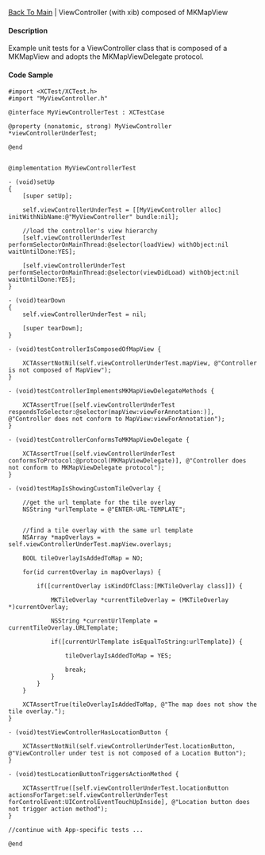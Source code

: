 [Back To Main](https://github.com/ccabanero/ios-unit-testing-patterns) | ViewController (with xib) composed of MKMapView
#### Description
Example unit tests for a ViewController class that is composed of a MKMapView and adopts the MKMapViewDelegate protocol.

#### Code Sample
	#import <XCTest/XCTest.h>
	#import "MyViewController.h"
	
	@interface MyViewControllerTest : XCTestCase
	
	@property (nonatomic, strong) MyViewController *viewControllerUnderTest;
	
	@end
	
	
	@implementation MyViewControllerTest
	
	- (void)setUp
	{
	    [super setUp];
	    
	    self.viewControllerUnderTest = [[MyViewController alloc] initWithNibName:@"MyViewController" bundle:nil];
	    
	    //load the controller's view hierarchy
	    [self.viewControllerUnderTest performSelectorOnMainThread:@selector(loadView) withObject:nil waitUntilDone:YES];
	    
	    [self.viewControllerUnderTest performSelectorOnMainThread:@selector(viewDidLoad) withObject:nil waitUntilDone:YES];
	}
	
	- (void)tearDown
	{
	    self.viewControllerUnderTest = nil;
	    
	    [super tearDown];
	}
	
	- (void)testControllerIsComposedOfMapView {
	    
	    XCTAssertNotNil(self.viewControllerUnderTest.mapView, @"Controller is not composed of MapView");
	}
	
	- (void)testControllerImplementsMKMapViewDelegateMethods {
	    
	    XCTAssertTrue([self.viewControllerUnderTest respondsToSelector:@selector(mapView:viewForAnnotation:)], @"Controller does not conform to MapView:viewForAnnotation");
	}
	
	- (void)testControllerConformsToMKMapViewDelegate {
	    
	    XCTAssertTrue([self.viewControllerUnderTest conformsToProtocol:@protocol(MKMapViewDelegate)], @"Controller does not conform to MKMapViewDelegate protocol");
	}
	
	- (void)testMapIsShowingCustomTileOverlay {
	    
	    //get the url template for the tile overlay
	    NSString *urlTemplate = @"ENTER-URL-TEMPLATE";
	    
	    
	    //find a tile overlay with the same url template
	    NSArray *mapOverlays = self.viewControllerUnderTest.mapView.overlays;
	    
	    BOOL tileOverlayIsAddedToMap = NO;
	    
	    for(id currentOverlay in mapOverlays) {
	        
	        if([currentOverlay isKindOfClass:[MKTileOverlay class]]) {
	            
	            MKTileOverlay *currentTileOverlay = (MKTileOverlay *)currentOverlay;
	            
	            NSString *currentUrlTemplate = currentTileOverlay.URLTemplate;
	            
	            if([currentUrlTemplate isEqualToString:urlTemplate]) {
	                
	                tileOverlayIsAddedToMap = YES;
	                
	                break;
	            }
	        }
	    }
	    
	    XCTAssertTrue(tileOverlayIsAddedToMap, @"The map does not show the tile overlay.");
	}
	
	- (void)testViewControllerHasLocationButton {
	    
	    XCTAssertNotNil(self.viewControllerUnderTest.locationButton, @"ViewController under test is not composed of a Location Button");
	}
	
	- (void)testLocationButtonTriggersActionMethod {
	    
	    XCTAssertTrue([self.viewControllerUnderTest.locationButton actionsForTarget:self.viewControllerUnderTest forControlEvent:UIControlEventTouchUpInside], @"Location button does not trigger action method");
	}
	
	//continue with App-specific tests ...
	
	@end